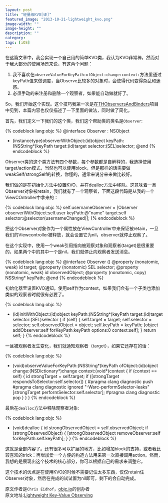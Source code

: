 ```yaml
---
layout: post
title: "轻量级KVO[译]"
featured_image: "2013-10-21-lightweight_kvo.png"
image-width: ""
image-height: ""
description: ""
category: 
tags: [iOS]
---
```



在这篇文章中，我会实现一个自己用的简单KVO类，我认为KVO非常棒，然而对于我大部分的使用场景来说，有这两个问题：  
1. 我不喜欢在`observeValueForKeyPath:ofObject:change:context:`方法里通过keyPath值来做调度，当Observe比较多的对象时，会使得代码变得杂乱和迷惑。
2. 必须手动的来注册和删除一个观察者，如果能自动做就好了。

So，我们开始这个实现。这个技巧我第一次是在[THObserversAndBinders](https://github.com/th-in-gs/THObserversAndBinders)项目中见到，本篇内容也仅仅描述了一下里面的做法，同时做了简化。

首先，我们定义一下我们的这个类，我们这个帮助类的类名是`Observer`:

{% codeblock lang:objc %}
@interface Observer : NSObject
+ (instancetype)observerWithObject:(id)object
                           keyPath:(NSString*)keyPath
                            target:(id)target
                          selector:(SEL)selector;
@end
{% endcodeblock %}

Observer类的这个类方法有四个参数，每个参数都是自解释的，我选择使用target/action模式，当然也可以使用block，但是那样的话需要做weakSelf/strongSelf的转换，你懂的，通常来说分来来做比较好。

我们做的是在初始化方法中设置KVO，并在dealloc方法中移除。这意味着一旦Observer对象被retain，我们就有了一个观察者，下面这段代码是从我的一个ViewCOntroller中拿来的：

{% codeblock lang:objc %}
self.usernameObserver = [Observer observerWithObject:self.user
                                             keyPath:@"name"
                                              target:self
                                            selector:@selector(usernameChanged)];
{% endcodeblock %}

把这个Observer对象作为一个属性放在ViewController中来保证被retain，一旦我们的Viewcontroller被释放，就会设置它为nil，observer就停止观察了。

在这个实现中，使用一个weak引用指向被观察对象和观察者(target)是很重要的，如果两个中的其中一个是nil，我们就停止向观察者发送消息。

{% codeblock lang:objc %}
@interface Observer ()
@property (nonatomic, weak) id target;
@property (nonatomic) SEL selector;
@property (nonatomic, weak) id observedObject;
@property (nonatomic, copy) NSString* keyPath;
@end
{% endcodeblock %}

初始化器里设置KVO通知，使用self作为context，如果我们会有一个子类也添加类似的观察者时就很有必要了。

{% codeblock lang:objc %}
- (id)initWithObject:(id)object keyPath:(NSString*)keyPath target:(id)target selector:(SEL)selector
{
  if (self) {
    self.target = target;
    self.selector = selector;
    self.observedObject = object;
    self.keyPath = keyPath;
    [object addObserver:self forKeyPath:keyPath options:0 context:self];
  }
  return self;
}
{% endcodeblock %}

一旦被观察者发生变化，我们就通知观察者（target），如果它还存在的话：

{% codeblock lang:objc %}
- (void)observeValueForKeyPath:(NSString*)keyPath ofObject:(id)object change:(NSDictionary*)change context:(void*)context
{
if (context == self) {
  id strongTarget = self.target;
  if ([strongTarget respondsToSelector:self.selector]) {
#pragma clang diagnostic push
#pragma clang diagnostic ignored "-Warc-performSelector-leaks"
    [strongTarget performSelector:self.selector];
#pragma clang diagnostic pop
  }
}
}
{% endcodeblock %}

最后在`dealloc`方法中移除观察者对象:

{% codeblock lang:objc %}
- (void)dealloc
{
    id strongObservedObject = self.observedObject;
    if (strongObservedObject) {
        [strongObservedObject removeObserver:self forKeyPath:self.keyPath];
    }
}
{% endcodeblock %}

这就是全部内容了。还有很多可以扩展的地方，比如增加block的支持，或者我比较喜欢的trick：再增加爱一个方便的构造方法用来第一次直接调用action。然而，我想的是展现出这个技术的核心部分，你可以根据自己的需求来调整它。

这个技术的优点是在使用KVO的时候不需要记住太多东西，仅仅retain住Observer对象，然后在完成的试试置为nil即可，剩下的会自动完成。

原文作者是`Chris Eidhof`，[objc.io](http://objc.io/)的创办者  
原文地址:[Lightweight Key-Value Observing](http://chris.eidhof.nl/post/63590250009/lightweight-key-value-observing)



